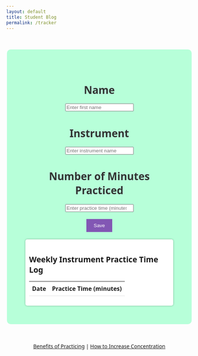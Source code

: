 ```yaml
---
layout: default
title: Student Blog
permalink: /tracker
---
```



<html lang="en">
<head>
    <meta charset="UTF-8">
    <meta name="viewport" content="width=device-width, initial-scale=1.0">
    <title>Daily Instrument Practice Tracker</title>
    <style>
       body {
            background-image: url({{site.baseurl}}/images/instrument_gifbg.gif);;
            background-size: contain;
            background-repeat: no-repeat;
            background-attachment: fixed;
            font-family: 'Segoe UI', sans-serif;
        }
        .container {
            text-align: center;
            padding: 50px;
            background-color: rgb(183, 255, 217);
            border-radius: 10px;
            margin: 50px auto;
            max-width: 400px;
        }
        h1 {
            color: #333;
        }
        #study-time {
            font-size: 24px;
            padding: 10px;
            width: 100%;
            border: none;
            text-align: center;
        }
        #save-button {
            background-color: #8257B4;
            color: #fff;
            border: none;
            padding: 10px 20px;
            cursor: pointer;
        }
        /* Style for the weekly instrument practice log */
        #weekly-log {
            text-align: left;
            margin-top: 20px;
            padding: 10px;
            background-color: #fff;
            border-radius: 5px;
            box-shadow: 0px 0px 5px rgba(0, 0, 0, 0.3);
        }
        #weekly-log table {
            width: 100%;
            border-collapse: collapse;
        }
        #weekly-log th, #weekly-log td {
            padding: 8px;
            border-bottom: 1px solid #ddd;
        }
    </style>
</head>
<body>
    <div class="container">
        <h1>Name</h1>
        <input type="text" id="name" placeholder="Enter first name">
        <h1>Instrument</h1>
        <input type="text" id="instrument" placeholder="Enter instrument name">
        <h1>Number of Minutes Practiced</h1>
        <input type="number" id="practice-time" placeholder="Enter practice time (minutes)">
        <br><br>
        <button id="save-button">Save</button>
        <!-- Weekly Practice Log Display -->
        <div id="weekly-log">
            <h2>Weekly Instrument  Practice Time  Log</h2>
            <table>
                <thead>
                    <tr>
                        <th>Date</th>
                        <th>Practice Time (minutes)</th>
                    </tr>
                </thead>
                <tbody>
                    <!-- Practice log entries will be displayed here -->
                </tbody>
            </table>
        </div>
    </div>
    <!-- Relevant Links -->
    <div style="text-align: center; margin-top: 20px;">
        <a href="https://pianopower.org/16-benefits-of-playing-an-instrument/" target="_blank">Benefits of Practicing</a> |
        <a href="https://www.betterup.com/blog/15-ways-to-improve-your-focus-and-concentration-skills" target="_blank">How to Increase Concentration</a>
    </div>
    <script>
        // JavaScript to save practice time to local storage
        document.getElementById("save-button").addEventListener("click", function () {
            const practiceTime = document.getElementById("practice-time").value;
            if (practiceTime !== "") {
                const currentDate = new Date().toLocaleDateString();
                const practiceData = JSON.parse(localStorage.getItem("practiceData")) || {};
                practiceData[currentDate] = parseInt(practiceTime);
                localStorage.setItem("practiceData", JSON.stringify(practiceData));
                alert(`Practice time (${practiceTime} minutes) saved for ${currentDate}`);
                document.getElementById("practice-time").value = "";
                // Refresh the practice log display
                displayWeeklyLog();
            } else {
                alert("Please enter a valid practice time.");
            }
        });
  // Function to display the weekly practice log
        function displayWeeklyLog() {
            const practiceData = JSON.parse(localStorage.getItem("practiceData")) || {};
            const tableBody = document.querySelector("#weekly-log table tbody");
            tableBody.innerHTML = "";
            for (const date in practiceData) {
                const row = tableBody.insertRow();
                const cellDate = row.insertCell(0);
                const cellTime = row.insertCell(1);
                cellDate.textContent = date;
                cellTime.textContent = practiceData[date];
            }
        }
//Call the function to display the weekly practice log when the page loads
        displayWeeklyLog();
    </script>
</body>
</html>
